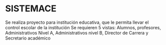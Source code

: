 # SISTEMACE
Se realiza proyecto para institución educativa, que le permita llevar el control escolar de la institución
Se requieren 5 vistas: Alumnos, profesores, Administrativos Nivel A, Administrativos nivel B, Director de Carrera y Secretario académico
